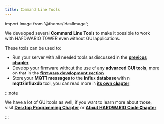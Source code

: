 ```yaml
---
title: Command Line Tools
---
```

import Image from '@theme/IdealImage';

We developed several **Command Line Tools** to make it possible to work with HARDWARIO TOWER even without GUI applications.

These tools can be used to:
- Run your server with all needed tools as discussed in the [**previous chapter**](../server-raspberry-pi/index.md)
- Develop your firmware without the use of any **advanced GUI tools**, more on that in the [**firmware development section**](../firmware-development/development-with-cli-tools.md)
- Store your **MQTT messages** to the **Influx database** with n **mqtt2influxdb** tool, you can read more in [**its own chapter**](./mqtt-to-influx-db.md)


:::note

We have a lot of GUI tools as well, if you want to learn more about those, visit [**Desktop Programming Chapter**](../category/desktop-programming) or [**About HARDWARIO Code Chapter**](../firmware-development/about-hardwario-code.md)

:::
